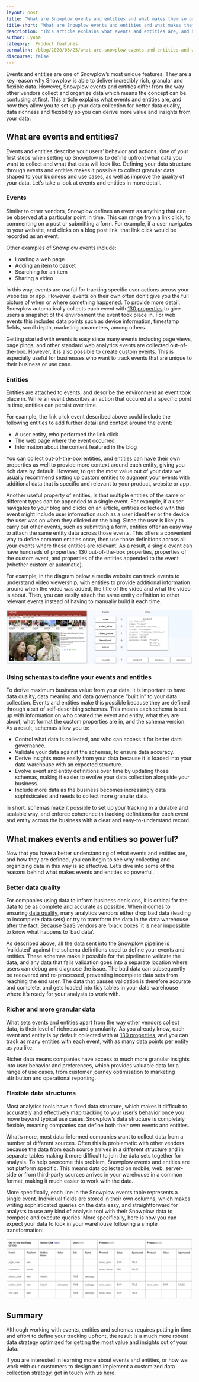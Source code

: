 ```yaml
---
layout: post
title: "What are Snowplow events and entities and what makes them so powerful"
title-short: "What are Snowplow events and entities and what makes them so powerful"
description: "This article explains what events and entities are, and how they allow you to set up your data collection for better data quality, data richness and flexibility so you can derive more value and insights from your data"
author: Lyuba
category:  Product features
permalink: /blog/2020/03/25/what-are-snowplow-events-and-entities-and-what-makes-them-so-powerful/
discourse: false
---
```



Events and entities are one of Snowplow’s most unique features. They are a key reason why Snowplow is able to deliver incredibly rich, granular and flexible data. However, Snowplow events and entities differ from the way other vendors collect and organize data which means the concept can be confusing at first. This article explains what events and entities are, and how they allow you to set up your data collection for better data quality, data richness and flexibility so you can derive more value and insights from your data.


## What are events and entities?

Events and entities describe your users’ behavior and actions. One of your first steps when setting up Snowplow is to define upfront what data you want to collect and what that data will look like. Defining your data structure through events and entities makes it possible to collect granular data shaped to your business and use cases, as well as improve the quality of your data. Let’s take a look at events and entities in more detail.


### Events

Similar to other vendors, Snowplow defines an event as anything that can be observed at a particular point in time. This can range from a link click, to commenting on a post or submitting a form. For example, if a user navigates to your website, and clicks on a blog post link, that link click would be recorded as an event.

Other examples of Snowplow events include:

*   Loading a web page
*   Adding an item to basket
*   Searching for an item
*   Sharing a video

In this way, events are useful for tracking specific user actions across your websites or app. However, events on their own often don’t give you the full picture of when or where something happened. To provide more detail, Snowplow automatically collects each event with [130 properties](https://github.com/snowplow/snowplow/wiki/canonical-event-model) to give users a snapshot of the environment the event took place in. For web events this includes data points such as device information, timestamp fields, scroll depth, marketing parameters, among others.

Getting started with events is easy since many events including page views, page pings, and other standard web analytics events are collected out-of-the-box. However, it is also possible to create [custom events](https://docs.snowplowanalytics.com/docs/understanding-tracking-design/out-of-the-box-vs-custom-events-and-entities/). This is especially useful for businesses who want to track events that are unique to their business or use case.


### Entities

Entities are attached to events, and describe the environment an event took place in. While an event describes an action that occured at a specific point in time, entities can persist over time.

For example, the link click event described above could include the following entities to add further detail and context around the event:

*   A user entity, who performed the link click
*   The web page where the event occurred
*   Information about the content featured in the blog

You can collect out-of-the-box entities, and entities can have their own properties as well to provide more context around each entity, giving you rich data by default. However, to get the most value out of your data we usually recommend setting up [custom entities](https://docs.snowplowanalytics.com/docs/understanding-tracking-design/predefined-vs-custom-entities/) to augment your events with additional data that is specific and relevant to your product, website or app.

Another useful property of entities, is that multiple entities of the same or different types can be appended to a single event. For example, if a user navigates to your blog and clicks on an article, entities collected with this event might include user information such as a user identifier or the device the user was on when they clicked on the blog. Since the user is likely to carry out other events, such as submitting a form, entities offer an easy way to attach the same entity data across those events. This offers a convenient way to define common entities once, then use those definitions across all your events where those entities are relevant. As a result, a single event can have hundreds of properties; 130 out-of-the-box properties, properties of the custom event, and properties of the entities appended to the event (whether custom or automatic).

For example, in the diagram below a media website can track events to understand video viewership, with entities to provide additional information around when the video was added, the title of the video and what the video is about. Then, you can easily attach the same entity definition to other relevant events instead of having to manually build it each time.


![Events and entities - media example](/assets/img/blog/2020/03/events-entities-media.png)


### Using schemas to define your events and entities

To derive maximum business value from your data, it is important to have data quality, data meaning and data governance “built in” to your data collection. Events and entities make this possible because they are defined through a set of self-describing schemas. This means each schema is set up with information on who created the event and entity, what they are about, what format the custom properties are in, and the schema version. As a result, schemas allow you to:

*   Control what data is collected, and who can access it for better data governance.
*   Validate your data against the schemas, to ensure data accuracy.
*   Derive insights more easily from your data because it is loaded into your data warehouse with an expected structure.
*   Evolve event and entity definitions over time by updating those schemas, making it easier to evolve your data collection alongside your business.
*   Include more data as the business becomes increasingly data sophisticated and needs to collect more granular data.

In short, schemas make it possible to set up your tracking in a durable and scalable way, and enforce coherence in tracking definitions for each event and entity across the business with a clear and easy-to-understand record.


## What makes events and entities so powerful?

Now that you have a better understanding of what events and entities are, and how they are defined, you can begin to see why collecting and organizing data in this way is so effective. Let’s dive into some of the reasons behind what makes events and entities so powerful.


### Better data quality

For companies using data to inform business decisions, it is critical for the data to be as complete and accurate as possible. When it comes to ensuring [data quality](https://snowplowanalytics.com/blog/2020/02/12/what-is-data-quality-and-why-is-it-important/), many analytics vendors either drop bad data (leading to incomplete data sets) or try to transform the data in the data warehouse after the fact. Because SaaS vendors are ‘black boxes’ it is near impossible to know what happens to ‘bad data’.

As described above, all the data sent into the Snowplow pipeline is ‘validated’ against the schema definitions used to define your events and entities. These schemas make it possible for the pipeline to validate the data, and any data that fails validation goes into a separate location where users can debug and diagnose the issue. The bad data can subsequently be recovered and re-processed, preventing incomplete data sets from reaching the end user. The data that passes validation is therefore accurate and complete, and gets loaded into tidy tables in your data warehouse where it’s ready for your analysts to work with.


### Richer and more granular data

What sets events and entities apart from the way other vendors collect data, is their level of richness and granularity. As you already know, each event and entity is by default collected with at [130 properties](https://github.com/snowplow/snowplow/wiki/canonical-event-model#common), and you can track as many entities with each event, with as many data points per entity as you like.

Richer data means companies have access to much more granular insights into user behavior and preferences, which provides valuable data for a range of use cases, from customer journey optimisation to marketing attribution and operational reporting.


### Flexible data structures

Most analytics tools have a fixed data structure, which makes it difficult to accurately and effectively map tracking to your user’s behavior once you move beyond typical use cases. Snowplow’s data structure is completely flexible, meaning companies can define both their own events and entities.

What’s more, most data-informed companies want to collect data from a number of different sources. Often this is problematic with other vendors because the data from each source arrives in a different structure and in separate tables making it more difficult to join the data sets together for analysis. To help overcome this problem, Snowplow events and entities are not platform specific. This means data collected on mobile, web, server-side or from third-party sources arrives in your warehouse in a common format, making it much easier to work with the data.

More specifically, each line in the Snowplow events table represents a single event. Individual fields are stored in their own columns, which makes writing sophisticated queries on the data easy, and straightforward for analysts to use any kind of analysis tool with their Snowplow data to compose and execute queries. More specifically, here is how you can expect your data to look in your warehouse following a simple transformation:

![Data structure](/assets/img/blog/2020/03/events-entities-data-structure.png)

## Summary

Although working with events, entities and schemas requires putting in time and effort to define your tracking upfront, the result is a much more robust data strategy optimized for getting the most value and insights out of your data.

If you are interested in learning more about events and entities, or how we work with our customers to design and implement a customized data collection strategy, get in touch with us [here](https://snowplowanalytics.com/get-started/).

